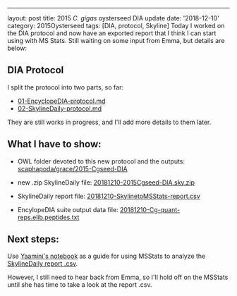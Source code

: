 ---
layout: post
title: 2015 _C. gigas_ oysterseed DIA update
date: '2018-12-10'
category: 2015Oysterseed
tags: [DIA, protocol, Skyline]
Today I worked on the DIA protocol and now have an exported report that I think I can start using with MS Stats. Still waiting on some input from Emma, but details are below: 

## DIA Protocol

I split the protocol into two parts, so far:   
- [01-EncyclopeDIA-protocol.md](https://github.com/RobertsLab/project-pacific.oyster-larvae/blob/master/DIA_2015/protocol/01-EncyclopeDIA-protocol.md)
- [02-SkylineDaily-protocol.md](https://github.com/RobertsLab/project-pacific.oyster-larvae/blob/master/DIA_2015/protocol/02-SkylineDaily-protocol.md)

They are still works in progress, and I'll add more details to them later.

## What I have to show: 

- OWL folder devoted to this new protocol and the outputs:   
[scaphapoda/grace/2015-Cgseed-DIA](http://owl.fish.washington.edu/scaphapoda/grace/2015-Cgseed-DIA/)

- new .zip SkylineDaily file: [20181210-2015Cgseed-DIA.sky.zip](http://owl.fish.washington.edu/scaphapoda/grace/2015-Cgseed-DIA/post-EncyclopeDIA-Skyline/20181210-2015Cgseed-DIA.sky.zip)  

- SkylineDaily report file: [20181210-SkylinetoMSStats-report.csv](http://owl.fish.washington.edu/scaphapoda/grace/2015-Cgseed-DIA/post-EncyclopeDIA-Skyline/20181210-SkylinetoMSStats-report.csv)

- EncylopeDIA suite output data file: [20181210-Cg-quant-reps.elib.peptides.txt](http://owl.fish.washington.edu/scaphapoda/grace/2015-Cgseed-DIA/EncyclopeDIA-Walnut-outputs/20181210-Cg-quant-reps.elib.peptides.txt)

## Next steps:  

Use [Yaamini's notebook](https://yaaminiv.github.io/Selecting-SRM-Targets-Part3/) as a guide for using MSStats to analyze the [SkylineDaily report .csv](http://owl.fish.washington.edu/scaphapoda/grace/2015-Cgseed-DIA/post-EncyclopeDIA-Skyline/20181210-SkylinetoMSStats-report.csv). 

However, I still need to hear back from Emma, so I'll hold off on the MSStats until she has time to take a look at the report .csv. 
